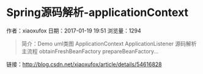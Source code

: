 # Spring源码解析-applicationContext
作者：xiaoxufox
日期：2017-01-19 19:51
浏览量：1294
> 简介：Demo
uml类图
ApplicationContext
ApplicationListener
源码解析
主流程
obtainFreshBeanFactory
prepareBeanFactory...

 链接：http://blog.csdn.net/xiaoxufox/article/details/54616828
